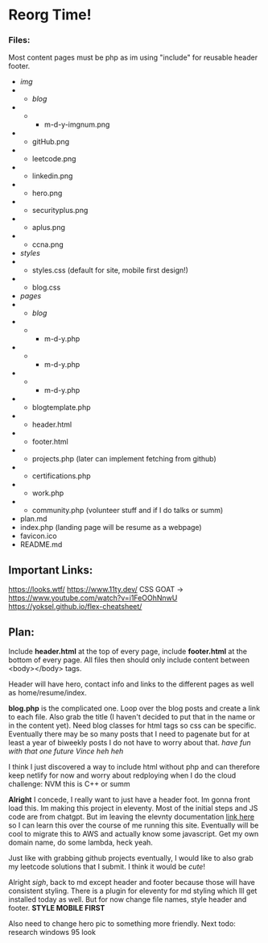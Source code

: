 # Reorg Time!
### Files:
Most content pages must be php as im using "include" for reusable header footer.
* *img*
* * *blog*
* * * m-d-y-imgnum.png
* * gitHub.png
* * leetcode.png
* * linkedin.png
* * hero.png
* * securityplus.png
* * aplus.png
* * ccna.png
* *styles*
* * styles.css (default for site, mobile first design!)
* * blog.css
* *pages*
* * *blog*
* * * m-d-y.php
* * * m-d-y.php
* * * m-d-y.php
* * blogtemplate.php
* * header.html
* * footer.html
* * projects.php (later can implement fetching from github)
* * certifications.php
* * work.php
* * community.php (volunteer stuff and if I do talks or summ)
* plan.md
* index.php (landing page will be resume as a webpage)
* favicon.ico
* README.md

## Important Links:
https://looks.wtf/
https://www.11ty.dev/
CSS GOAT -> https://www.youtube.com/watch?v=i1FeOOhNnwU
https://yoksel.github.io/flex-cheatsheet/


## Plan:
Include **header.html** at the top of every page, include **footer.html** at the bottom of every page. All files then should only include content between &lt;body&gt;&lt;/body&gt; tags.

Header will have hero, contact info and links to the different pages as well as home/resume/index.

**blog.php** is the complicated one. Loop over the blog posts and create a link to each file. Also grab the title (I haven't decided to put that in the name or in the content yet). Need blog classes for html tags so css can be specific.
Eventually there may be so many posts that I need to pagenate but for at least a year of biweekly posts I do not have to worry about that. *have fun with that one future Vince heh heh*

I think I just discovered a way to include html without php and can therefore keep netlify for now and worry about redploying when I do the cloud challenge: NVM this is C++ or summ
<!--#include file="pages/header.html" -->
<!--#include file="pages/footer.html" -->

**Alright** I concede, I really want to just have a header foot. Im gonna front load this. Im making this project in eleventy. Most of the initial steps and JS code are from chatgpt. But im leaving the elevnty documentation [link here](https://www.11ty.dev/) so I can learn this over the course of me running this site. Eventually will be cool to migrate this to AWS and actually know some javascript. Get my own domain name, do some lambda, heck yeah.

Just like with grabbing github projects eventually, I would like to also grab my leetcode solutions that I submit. I think it would be *cute*!

Alright *sigh*, back to md except header and footer because those will have consistent styling. There is a plugin for eleventy for md styling which Ill get installed today as well. But for now change file names, style header and footer. **STYLE MOBILE FIRST**

Also need to change hero pic to something more friendly.
Next todo: research windows 95 look